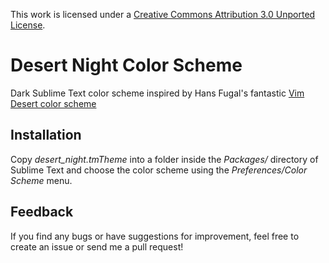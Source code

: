 This work is licensed under a [Creative Commons Attribution 3.0
Unported License](http://creativecommons.org/licenses/by/3.0/).

Desert Night Color Scheme
=========================

Dark Sublime Text color scheme inspired by Hans Fugal's fantastic
[Vim Desert color scheme](http://www.vim.org/scripts/script.php?script_id=105)

## Installation

Copy *desert_night.tmTheme* into a folder inside the *Packages/* directory of
Sublime Text and choose the color scheme using the *Preferences/Color
Scheme* menu.

## Feedback

If you find any bugs or have suggestions for improvement, feel free to create
an issue or send me a pull request!
